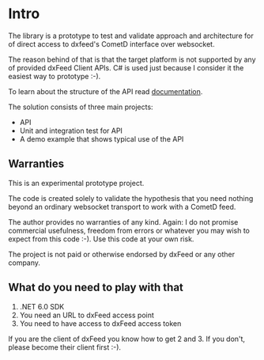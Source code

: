 # Intro

The library is a prototype to test and validate approach and architecture for of
direct access to dxfeed's CometD interface over websocket.

The reason behind of that is that the target platform is not supported
by any of provided dxFeed Client APIs. C# is used just because I consider it
the easiest way to prototype :-).

To learn about the structure of the API read [documentation](Doc/readme.md).

The solution consists of three main projects:

* API
* Unit and integration test for API 
* A demo example that shows typical use of the API

## Warranties

This is an experimental prototype project. 

The code is created solely to validate the hypothesis that you need nothing beyond an ordinary websocket transport to work with a CometD feed. 

The author provides no warranties of any kind. Again: I do not promise commercial usefulness, freedom from errors or whatever you may wish to expect from this code :-). Use this code at your own risk. 

The project is not paid or otherwise endorsed by dxFeed or any other company. 

## What do you need to play with that

1) .NET 6.0 SDK
2) You need an URL to dxFeed access point
3) You need to have access to dxFeed access token

If you are the client of dxFeed you know how to get 2 and 3. If you don't, please become their client first :-). 

